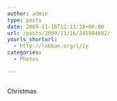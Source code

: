 ```yaml
---
author: admin
type: posts
date: 2009-11-16T11:13:38+00:00
url: /posts/2009/11/16/245904692/
yourls_shorturl:
  - http://lobban.org/i/1y
categories:
  - Photos

---
```

<div class="figure">
  <img src="https://andy.lobban.org/photo/1280/245904692/1/tumblr_kt78iqyu4H1qzrl7b" alt="" />
</div>

Christmas